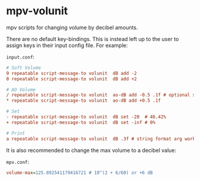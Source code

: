# mpv-volunit
mpv scripts for changing volume by decibel amounts.

There are no default key-bindings. This is instead left up to the user to assign keys in their input config file. For example:

`input.conf`:
```ini
# Soft Volume
9 repeatable script-message-to volunit  dB add -2
0 repeatable script-message-to volunit  dB add +2

# AO Volume
/ repeatable script-message-to volunit  ao-dB add -0.5 .1f # optional string format arg
* repeatable script-message-to volunit  ao-dB add +0.5 .1f

# Set
- repeatable script-message-to volunit  dB set -20  # 46.42%
+ repeatable script-message-to volunit  dB set -inf # 0%

# Print 
a repeatable script-message-to volunit  dB .3f # string format arg works here too
```

It is also recommended to change the max volume to a decibel value:

`mpv.conf`:
```ini
volume-max=125.892541179416721 # 10^(2 + 6/60) or +6 dB
```
